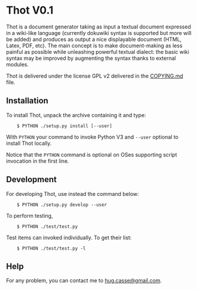 # Thot V0.1

Thot is a document generator taking as input a textual document
expressed in a wiki-like language (currently dokuwiki syntax is
supported but more will be added) and produces as output a nice
displayable document (HTML, Latex, PDF, etc). The main concept is to
make document-making as less painful as possible while unleashing
powerful textual dialect: the basic wiki syntax may be improved by
augmenting the syntax thanks to external modules.

Thot is delivered under the license GPL v2 delivered in the [COPYING.md](file:COPYING.md) file.


## Installation

To install Thot, unpack the archive containing it and type:
```
	$ PYTHON ./setup.py install [--user]
```
With `PYTHON` your command to invoke Python V3 and `--user` optional to install Thot locally.

Notice that the `PYTHON` command is optional on OSes supporting script invocation in the first line.


## Development

For developing Thot, use instead the command below:
```
	$ PYTHON ./setup.py develop --user
```

To perform testing,
```
	$ PYTHON ./test/test.py
```

Test items can invoked individually. To get their list:
```
	$ PYTHON ./test/test.py -l
```


## Help

For any problem, you can contact me to [hug.casse@gmail.com](mailto:hug.casse@gmail.com).

